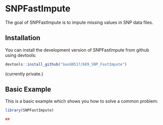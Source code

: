 
# SNPFastImpute

<!-- badges: start -->
<!-- badges: end -->

The goal of SNPFastImpute is to impute missing values in SNP data files. 

## Installation

You can install the development version of SNPFastImpute from github using devtools:

``` r
devtools::install_github("GaoGN517/689_SNP_FastImpute")
```
(currently private.)

## Basic Example

This is a basic example which shows you how to solve a common problem:

``` r
library(SNPFastImpute)

## 
```


